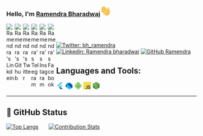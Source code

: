 
### Hello, I'm <a href="https://bh-ramendra.github.io/" target="_blank">Ramendra Bharadwaj</a><img src="https://raw.githubusercontent.com/ABSphreak/ABSphreak/master/gifs/Hi.gif" width="30px">

<a href="https://www.linkedin.com/in/ramendra-bharadwaj-aa157012b">
  <img align="left" alt="Ramendra 's Linkdein" width="22px" src="https://cdn.jsdelivr.net/npm/simple-icons@v3/icons/linkedin.svg" />
</a>
<a href="https://github.com/bh-ramendra">
  <img align="left" alt="Ramendra 's Github" width="22px" src="https://cdn.jsdelivr.net/npm/simple-icons@v3/icons/github.svg" />
</a>
<a href="https://twitter.com/bh_ramendra">
  <img align="left" alt="Ramendra 's Twitter" width="22px" src="https://cdn.jsdelivr.net/npm/simple-icons@v3/icons/twitter.svg" />
</a>
<a href="https://t.me/bh_ramendra">
  <img align="left" alt="Ramendra's Telegram" width="22px" src="https://cdn.jsdelivr.net/npm/simple-icons@v3/icons/telegram.svg" />
</a>
<a href="https://instagram.com/bh_ramendra/">
  <img align="left" alt="Ramendra's Instagram" width="22px" src="https://cdn.jsdelivr.net/npm/simple-icons@v3/icons/instagram.svg" />
</a>
<a href="https://www.facebook.com/ramendra.kumar.7771/">
  <img align="left" alt="Ramendra's Facebook" width="22px" src="https://cdn.jsdelivr.net/npm/simple-icons@v3/icons/facebook.svg" />
</a>
<br/>
<br/>

[![Twitter: bh_ramendra](https://img.shields.io/twitter/follow/bh_ramendra?style=social)](https://twitter.com/bh_ramendra)
[![Linkedin: Ramendra bharadwaj](https://img.shields.io/badge/-Ramendra-blue?style=flat-square&logo=Linkedin&logoColor=white&link=https://www.linkedin.com/in/ramendra-bharadwaj-aa157012b/)](https://www.linkedin.com/in/ramendra-bharadwaj-aa157012b/)
[![GitHub Ramendra](https://img.shields.io/github/followers/bh-ramendra?label=Ramendra&style=social)](https://github.com/bh-ramendra)


## Languages and Tools:

<code><img height="20" src="https://raw.githubusercontent.com/github/explore/80688e429a7d4ef2fca1e82350fe8e3517d3494d/topics/flutter/flutter.png"></code>
<code><img height="20" src="https://raw.githubusercontent.com/github/explore/80688e429a7d4ef2fca1e82350fe8e3517d3494d/topics/dart/dart.png"></code>
<code><img height="20" src="https://raw.githubusercontent.com/github/explore/80688e429a7d4ef2fca1e82350fe8e3517d3494d/topics/android/android.png"></code>
<code><img height="20" src="https://raw.githubusercontent.com/github/explore/80688e429a7d4ef2fca1e82350fe8e3517d3494d/topics/javascript/javascript.png"></code>
<code><img height="20" src="https://raw.githubusercontent.com/github/explore/80688e429a7d4ef2fca1e82350fe8e3517d3494d/topics/nodejs/nodejs.png"></code>  

---
## 📝 GitHub Status

[![Top Langs](https://github-readme-stats.vercel.app/api/top-langs/?username=bh-ramendra&hide=Vue)](https://github.com/bh-ramendra/github-readme-stats) 
&nbsp; &nbsp; &nbsp;
[![Contribution Stats](https://github-contribution-stats.vercel.app/api/?username=bh-ramendra)](https://github.com/bh-ramendra/github-contribution-stats/) 



